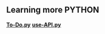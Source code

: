 ## Learning more PYTHON
__[To-Do.py](https://github.com/othmansalahi/BACKEND-PY/learn-more/To-do.py)__
__[use-API.py](https://github.com/othmansalahi/BACKEND-PY/learn-more/use-API.py)__